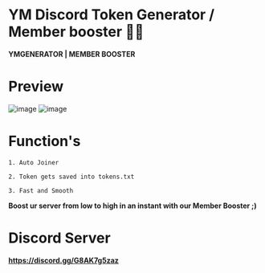  # YM Discord Token Generator / Member booster 😶‍🌫️
 
 **YMGENERATOR | MEMBER BOOSTER**

# Preview

![image](https://user-images.githubusercontent.com/123413634/214612592-c522e0de-0bef-46ae-8314-d2b717a7bc48.png)
![image](https://user-images.githubusercontent.com/123413634/214612747-c971d9c0-9a40-4135-b5f9-97b0f1f72e30.png)

# Function's
```1. Auto Joiner```

```2. Token gets saved into tokens.txt```

```3. Fast and Smooth```

**Boost ur server from low to high in an instant with our Member Booster ;)**

# Discord Server

**https://discord.gg/G8AK7g5zaz**
